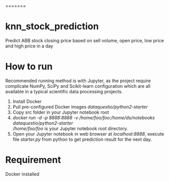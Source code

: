 =======
# knn_stock_prediction

Predict ABB stock closing price based on sell volume, open price, low price and high price in a day


# How to run

Recommended running method is with Jupyter, as the project require complicate NumPy, SciPy and Scikit-learn configuration which are all available in a typical scientific data processing projects. <br/>

1. Install Docker <br/>
2. Pull pre-configured Docker images *dataquestio/python2-starter* <br/>
3. Copy src folder in your Jupyter notebook root <br/>
4. *docker run -d -p 8888:8888 -v /home/foo/foo:/home/ds/notebooks dataquestio/python2-starter* <br/>
*/home/foo/foo* is your Jupyter notebook root directory. <br/>
5. Open your Jupyter notebook in web browser at *localhost:8888*, execute file *starter.py* from python to get prediction result for the next day.



# Requirement 

Docker installed
